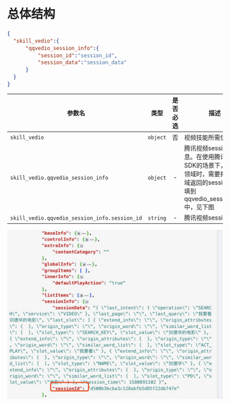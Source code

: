 
# 总体结构


```json
{
  "skill_vedio":{
      "qqvedio_session_info":{
          "session_id":"session_id",
          "session_data":"session_data"
      }
  }
}
```

| 参数名                        |   类型   | 是否必选 | 描述                                                         |
| ----------------------------- | :------: | :------: | ------------------------------------------------------------ |
| `skill_vedio`                 |    `object`      |    否    | 视频技能所需信息                                                     |
| `skill_vedio.qqvedio_session_info`    | `object` |    -     | 腾讯视频session信息。在使用腾讯视频SDK的场景下，在视频领域时，需要把视频领域返回的sessionInfo填到qqvedio_session_info中，见下图 |
| `skill_vedio.qqvedio_session_info.session_id`    | `string` |    -     | 腾讯视频session id     |


![视频技能数据](img/custom_data1.jpg)
